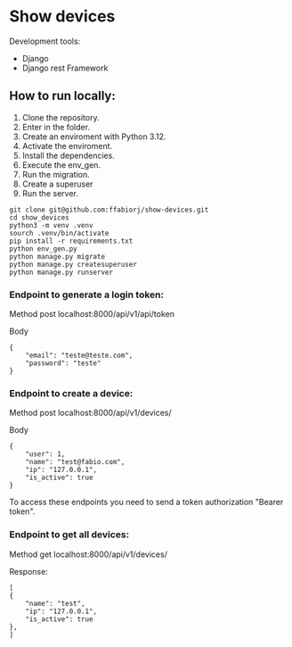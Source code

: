 # Show devices

Development tools:

- Django
- Django rest Framework

## How to run locally:

1. Clone the repository.
2. Enter in the folder.
3. Create an enviroment with Python 3.12.
4. Activate the enviroment.
5. Install the dependencies.
6. Execute the env_gen.
7. Run the migration.
8. Create a superuser
9. Run the server.

```
git clone git@github.com:ffabiorj/show-devices.git
cd show_devices
python3 -m venv .venv
sourch .venv/bin/activate
pip install -r requirements.txt
python env_gen.py
python manage.py migrate
python manage.py createsuperuser
python manage.py runserver
```

### Endpoint to generate a login token:

Method post localhost:8000/api/v1/api/token

Body

```
{
    "email": "teste@teste.com",
    "password": "teste"
}
```

### Endpoint to create a device:

Method post localhost:8000/api/v1/devices/

Body

```
{
    "user": 1,
    "name": "test@fabio.com",
    "ip": "127.0.0.1",
    "is_active": true
}
```

To access these endpoints you need to send a token authorization "Bearer token".

### Endpoint to get all devices:

Method get localhost:8000/api/v1/devices/

Response:

```
[
{
    "name": "test",
    "ip": "127.0.0.1",
    "is_active": true
},
]

```
